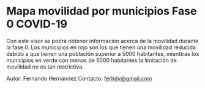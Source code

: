 # Mapa movilidad por municipios Fase 0 COVID-19
Con este visor se podrá obtener información acerca de la movilidad durante la fase 0. Los municipios en rojo son los que tienen una movilidad reducida debido a que tienen una población superior a 5000 habitantes, 
mienttras los municipios en verde con menos de 5000 habitantes la limitación de movilidad no es tan restrictiva.  



Autor: Fernando Hernández 
Contacto: ferhdv@gmail.com
